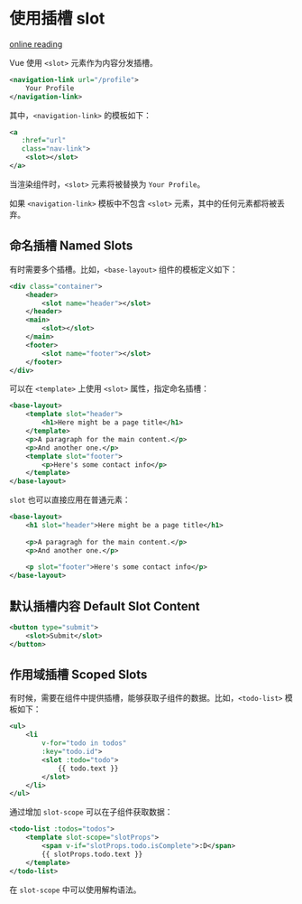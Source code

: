 # 使用插槽 slot

[online reading](https://vuejs.org/v2/guide/components-slots.html)

Vue 使用 `<slot>` 元素作为内容分发插槽。

```xml
<navigation-link url="/profile">
    Your Profile
</navigation-link>
```

其中，`<navigation-link>` 的模板如下：

```xml
<a
   :href="url"
   class="nav-link">
    <slot></slot>
</a>
```

当渲染组件时，`<slot>` 元素将被替换为 `Your Profile`。

如果 `<navigation-link>` 模板中不包含 `<slot>` 元素，其中的任何元素都将被丢弃。

## 命名插槽 Named Slots

有时需要多个插槽。比如，`<base-layout>` 组件的模板定义如下：

```xml
<div class="container">
    <header>
        <slot name="header"></slot>
    </header>
    <main>
        <slot></slot>
    </main>
    <footer>
        <slot name="footer"></slot>
    </footer>
</div>
```

可以在 `<template>` 上使用 `<slot>` 属性，指定命名插槽：

```xml
<base-layout>
    <template slot="header">
        <h1>Here might be a page title</h1>
    </template>
    <p>A paragraph for the main content.</p>
    <p>And another one.</p>
    <template slot="footer">
        <p>Here's some contact info</p>
    </template>
</base-layout>
```

`slot` 也可以直接应用在普通元素：

```xml
<base-layout>
    <h1 slot="header">Here might be a page title</h1>
    
    <p>A paragragh for the main content.</p>
    <p>And another one.</p>
    
    <p slot="footer">Here's some contact info</p>
</base-layout>
```

## 默认插槽内容 Default Slot Content

```xml
<button type="submit">
    <slot>Submit</slot>
</button>
```

## 作用域插槽 Scoped Slots

有时候，需要在组件中提供插槽，能够获取子组件的数据。比如，`<todo-list>` 模板如下：

```xml
<ul>
    <li
        v-for="todo in todos"
        :key="todo.id">
        <slot :todo="todo">
            {{ todo.text }}
        </slot>
    </li>
</ul>
```

通过增加 `slot-scope` 可以在子组件获取数据：

```xml
<todo-list :todos="todos">
    <template slot-scope="slotProps">
        <span v-if="slotProps.todo.isComplete">:D</span>
        {{ slotProps.todo.text }}
    </template>
</todo-list>
```

在 `slot-scope` 中可以使用解构语法。